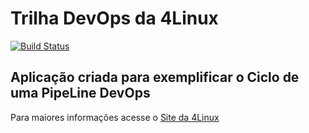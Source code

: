 # Trilha DevOps da 4Linux

<!-- Altere a Flag abaixo com sua URL do Travis -->
[![Build Status](https://travis-ci.org/guilhermemaas/DevOpsLab-HelloWorld.svg?branch=master)](https://travis-ci.org/guilhermemaas/DevOpsLab-HelloWorld)

## Aplicação criada para exemplificar o Ciclo de uma PipeLine DevOps


Para maiores informações acesse o [Site da 4Linux](https://www.4linux.com.br/cursos/devops)
